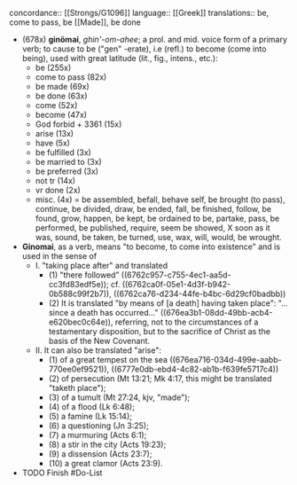 concordance:: [[Strongs/G1096]] 
language:: [[Greek]] 
translations:: be, come to pass, be [[Made]], be done

- (678x) **ginömai**, *ghin'-om-ahee*; a prol. and mid. voice form of a primary verb; to cause to be ("gen" -erate), i.e (refl.) to become (come into being), used with great latitude (lit., fig., intens., etc.):
	- be (255x)
	- come to pass (82x)
	- be made (69x)
	- be done (63x)
	- come (52x)
	- become (47x)
	- God forbid + 3361 (15x)
	- arise (13x)
	- have (5x)
	- be fulfilled (3x)
	- be married to (3x)
	- be preferred (3x)
	- not tr (14x)
	- vr done (2x)
	- misc. (4x) = be assembled, befall, behave self, be brought (to pass), continue, be divided, draw, be ended, fall, be finished, follow, be found, grow, happen, be kept, be ordained to be, partake, pass, be performed, be published, require, seem be showed, X soon as it was, sound, be taken, be turned, use, wax, will, would, be wrought.
- **Ginomai**, as a verb, means "to become, to come into existence" and is used in the sense of
	- I. "taking place after" and translated
		- (1) "there followed” ((6762c957-c755-4ec1-aa5d-cc3fd83edf5e)); cf. ((6762ca0f-05e1-4d3f-b942-0b588c99f2b7)), ((6762ca76-d234-44fe-b4bc-6d29cf0badbb))
		- (2) It is translated "by means of [a death] having taken place": "… since a death has occurred…" ((676ea3b1-08dd-49bb-acb4-e620bec0c64e)), referring, not to the circumstances of a testamentary disposition, but to the sacrifice of Christ as the basis of the New Covenant.
	- II. It can also be translated "arise":
		- (1) of a great tempest on the sea ((676ea716-034d-499e-aabb-770ee0ef9521)), ((6777e0db-ebd4-4c82-ab1b-f639fe5717c4))
		- (2) of persecution (Mt 13:21; Mk 4:17, this might be translated "taketh place");
		- (3) of a tumult (Mt 27:24, kjv, "made");
		- (4) of a flood (Lk 6:48);
		- (5) a famine (Lk 15:14);
		- (6) a questioning (Jn 3:25);
		- (7) a murmuring (Acts 6:1);
		- (8) a stir in the city (Acts 19:23);
		- (9) a dissension (Acts 23:7);
		- (10) a great clamor (Acts 23:9).
- TODO Finish #Do-List